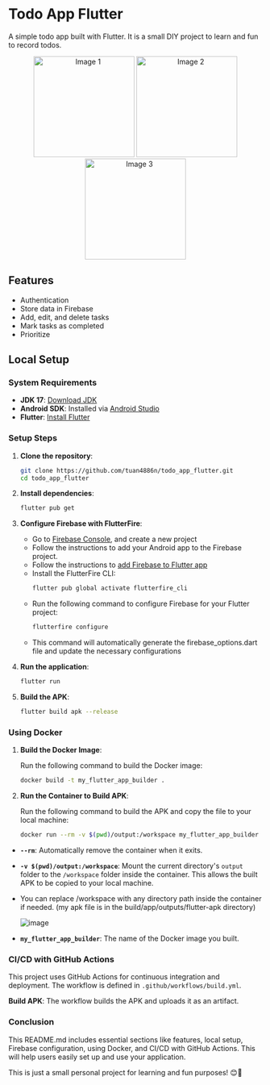 # Todo App Flutter

A simple todo app built with Flutter. It is a small DIY project to learn and fun to record todos.

<p align="center"> 
    <img src="https://github.com/user-attachments/assets/33c8279b-9aca-4608-9eee-fb2b3f54cecb" alt="Image 1" width="200"/> 
    <img src="https://github.com/user-attachments/assets/1e6bde8f-0d6b-40ed-ba17-824e3cd4ae63" alt="Image 2" width="200"/> 
    <img src="https://github.com/user-attachments/assets/5dd5d2f0-2716-412b-b67a-0528178cabe2" alt="Image 3" width="200"/> 
</p>

## Features

- Authentication
- Store data in Firebase
- Add, edit, and delete tasks
- Mark tasks as completed
- Prioritize

## Local Setup

### System Requirements

- **JDK 17**: [Download JDK](https://www.oracle.com/java/technologies/javase-jdk17-downloads.html)
- **Android SDK**: Installed via [Android Studio](https://developer.android.com/studio)
- **Flutter**: [Install Flutter](https://flutter.dev/docs/get-started/install)

### Setup Steps

1. **Clone the repository**:

   ```sh
   git clone https://github.com/tuan4886n/todo_app_flutter.git
   cd todo_app_flutter

   ```

2. **Install dependencies**:

   ```sh
   flutter pub get

   ```

3. **Configure Firebase with FlutterFire**:

   - Go to [Firebase Console](https://firebase.google.com/), and create a new project
   - Follow the instructions to add your Android app to the Firebase project.
   - Follow the instructions to [add Firebase to Flutter app](https://firebase.google.com/docs/flutter/setup?platform=android)
   - Install the FlutterFire CLI:
     ```sh
     flutter pub global activate flutterfire_cli
     ```
   - Run the following command to configure Firebase for your Flutter project:
     ```sh
     flutterfire configure
     ```
   - This command will automatically generate the firebase_options.dart file and update the necessary configurations

4. **Run the application**:
   ```sh
   flutter run
   ```
5. **Build the APK**:
   ```sh
   flutter build apk --release
   ```

### Using Docker

1. **Build the Docker Image**:

   Run the following command to build the Docker image:

   ```sh
   docker build -t my_flutter_app_builder .
   ```

2. **Run the Container to Build APK**:

   Run the following command to build the APK and copy the file to your local machine:

   ```sh
   docker run --rm -v $(pwd)/output:/workspace my_flutter_app_builder
   ```

- **`--rm`**: Automatically remove the container when it exits.
- **`-v $(pwd)/output:/workspace`**: Mount the current directory's `output` folder to the `/workspace` folder inside the container. This allows the built APK to be copied to your local machine.
- You can replace /workspace with any directory path inside the container if needed. (my apk file is in the build/app/outputs/flutter-apk directory)

  ![image](https://github.com/user-attachments/assets/b3453430-103d-4b01-a67f-e79d69c09383)

- **`my_flutter_app_builder`**: The name of the Docker image you built.

### CI/CD with GitHub Actions

This project uses GitHub Actions for continuous integration and deployment. The workflow is defined in `.github/workflows/build.yml`.

**Build APK**: The workflow builds the APK and uploads it as an artifact.

### Conclusion

This README.md includes essential sections like features, local setup, Firebase configuration, using Docker, and CI/CD with GitHub Actions. This will help users easily set up and use your application.

This is just a small personal project for learning and fun purposes! 😊🚀
